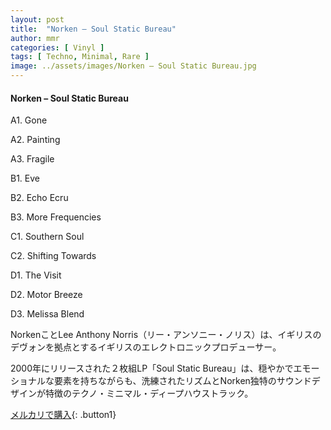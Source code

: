 ```yaml
---
layout: post
title:  "Norken – Soul Static Bureau"
author: mmr
categories: [ Vinyl ]
tags: [ Techno, Minimal, Rare ]
image: ../assets/images/Norken – Soul Static Bureau.jpg
---
```


#### Norken – Soul Static Bureau

A1. Gone

A2. Painting

A3. Fragile

B1. Eve

B2. Echo Ecru

B3. More Frequencies

C1. Southern Soul

C2. Shifting Towards

D1. The Visit

D2. Motor Breeze

D3. Melissa Blend

NorkenことLee Anthony Norris（リー・アンソニー・ノリス）は、イギリスのデヴォンを拠点とするイギリスのエレクトロニックプロデューサー。

2000年にリリースされた２枚組LP「Soul Static Bureau」は、穏やかでエモーショナルな要素を持ちながらも、洗練されたリズムとNorken独特のサウンドデザインが特徴のテクノ・ミニマル・ディープハウストラック。


[メルカリで購入](https://jp.mercari.com/item/m49930985507){: .button1}

